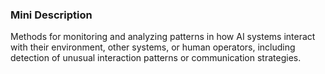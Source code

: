 ### Mini Description

Methods for monitoring and analyzing patterns in how AI systems interact with their environment, other systems, or human operators, including detection of unusual interaction patterns or communication strategies.
